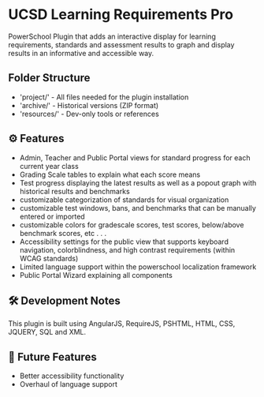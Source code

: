 # UCSD Learning Requirements Pro

PowerSchool Plugin that adds an interactive display for learning requirements, standards and assessment results to graph and display results in an informative and accessible way.

## Folder Structure

- 'project/' - All files needed for the plugin installation
- 'archive/' - Historical versions (ZIP format)
- 'resources/' - Dev-only tools or references

## ⚙️ Features

- Admin, Teacher and Public Portal views for standard progress for each current year class
- Grading Scale tables to explain what each score means
- Test progress displaying the latest results as well as a popout graph with historical results and benchmarks
- customizable categorization of standards for visual organization
- customizable test windows, bans, and benchmarks that can be manually entered or imported
- customizable colors for gradescale scores, test scores, below/above benchmark scores, etc . . . 
- Accessibility settings for the public view that supports keyboard navigation, colorblindness, and high contrast requirements (within WCAG standards)
- Limited language support within the powerschool localization framework
- Public Portal Wizard explaining all components

## 🛠️ Development Notes

This plugin is built using AngularJS, RequireJS, PSHTML, HTML, CSS, JQUERY, SQL and XML.

## 🧪 Future Features

- Better accessibility functionality
- Overhaul of language support